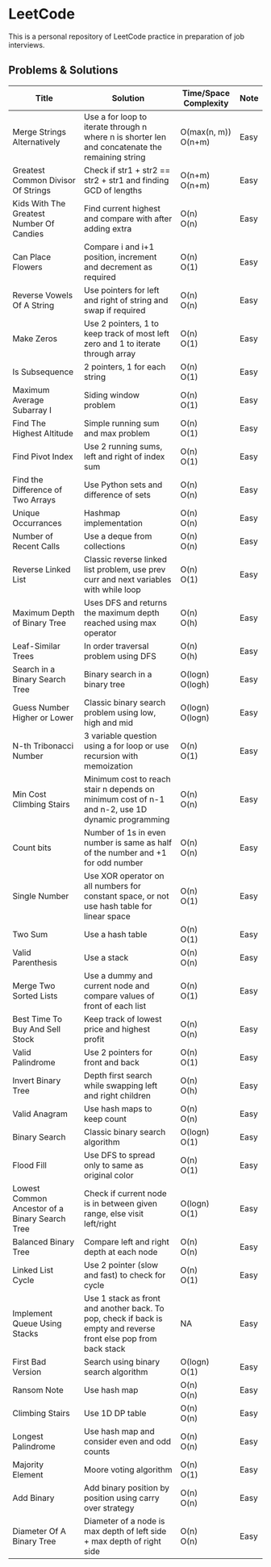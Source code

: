 # LeetCode
This is a personal repository of LeetCode practice in preparation of job interviews.

## Problems & Solutions
| Title | Solution | Time/Space Complexity | Note |
| ------ | ------ | ------ | ------ |
| Merge Strings Alternatively | Use a for loop to iterate through n where n is shorter len and concatenate the remaining string | O(max(n, m))<br/>O(n+m) | Easy |
| Greatest Common Divisor Of Strings | Check if str1 + str2 == str2 + str1 and finding GCD of lengths | O(n+m)<br/>O(n+m) | Easy |
| Kids With The Greatest Number Of Candies | Find current highest and compare with after adding extra | O(n)<br/>O(n) | Easy |
| Can Place Flowers | Compare i and i+1 position, increment and decrement as required | O(n)<br/>O(1) | Easy |
| Reverse Vowels Of A String | Use pointers for left and right of string and swap if required | O(n)<br/>O(n) | Easy |
| Make Zeros | Use 2 pointers, 1 to keep track of most left zero and 1 to iterate through array | O(n)<br/>O(1) | Easy |
| Is Subsequence | 2 pointers, 1 for each string | O(n)<br/>O(1) | Easy |
| Maximum Average Subarray I | Siding window problem | O(n)<br/>O(1) | Easy |
| Find The Highest Altitude | Simple running sum and max problem | O(n)<br/>O(1) | Easy |
| Find Pivot Index | Use 2 running sums, left and right of index sum | O(n)<br/>O(1) | Easy |
| Find the Difference of Two Arrays | Use Python sets and difference of sets | O(n)<br/>O(n) | Easy |
| Unique Occurrances | Hashmap implementation | O(n)<br/>O(n) | Easy |
| Number of Recent Calls | Use a deque from collections | O(n)<br/>O(n) | Easy |
| Reverse Linked List | Classic reverse linked list problem, use prev curr and next variables with while loop | O(n)<br/>O(1) | Easy |
| Maximum Depth of Binary Tree | Uses DFS and returns the maximum depth reached using max operator | O(n)<br/>O(h) | Easy |
| Leaf-Similar Trees | In order traversal problem using DFS | O(n)<br/>O(h) | Easy |
| Search in a Binary Search Tree | Binary search in a binary tree | O(logn)<br/>O(logh) | Easy |
| Guess Number Higher or Lower | Classic binary search problem using low, high and mid | O(logn)<br/>O(logn) | Easy |
| N-th Tribonacci Number | 3 variable question using a for loop or use recursion with memoization | O(n)<br/>O(1) | Easy |
| Min Cost Climbing Stairs | Minimum cost to reach stair n depends on minimum cost of n-1 and n-2, use 1D dynamic programming | O(n)<br/>O(n) | Easy |
| Count bits | Number of 1s in even number is same as half of the number and +1 for odd number | O(n)<br/>O(n) | Easy |
| Single Number | Use XOR operator on all numbers for constant space, or not use hash table for linear space | O(n)<br/>O(1) | Easy |
| Two Sum | Use a hash table | O(n)<br/>O(1) | Easy |
| Valid Parenthesis | Use a stack | O(n)<br/>O(n) | Easy |
| Merge Two Sorted Lists | Use a dummy and current node and compare values of front of each list | O(n)<br/>O(1) | Easy |
| Best Time To Buy And Sell Stock | Keep track of lowest price and highest profit | O(n)<br/>O(n) | Easy |
| Valid Palindrome | Use 2 pointers for front and back | O(n)<br/>O(1) | Easy |
| Invert Binary Tree | Depth first search while swapping left and right children | O(n)<br/>O(h) | Easy |
| Valid Anagram | Use hash maps to keep count | O(n)<br/>O(n) | Easy |
| Binary Search | Classic binary search algorithm | O(logn)<br/>O(1) | Easy |
| Flood Fill | Use DFS to spread only to same as original color | O(n)<br/>O(1) | Easy |
| Lowest Common Ancestor of a Binary Search Tree | Check if current node is in between given range, else visit left/right | O(logn)<br/>O(1) | Easy |
| Balanced Binary Tree | Compare left and right depth at each node | O(n)<br/>O(n) | Easy |
| Linked List Cycle | Use 2 pointer (slow and fast) to check for cycle | O(n)<br/>O(1) | Easy |
| Implement Queue Using Stacks | Use 1 stack as front and another back. To pop, check if back is empty and reverse front else pop from back stack | NA | Easy |
| First Bad Version | Search using binary search algorithm | O(logn)<br/>O(1) | Easy |
| Ransom Note | Use hash map | O(n)<br/>O(n) | Easy |
| Climbing Stairs | Use 1D DP table | O(n)<br/>O(n) | Easy |
| Longest Palindrome | Use hash map and consider even and odd counts | O(n)<br/>O(n) | Easy |
| Majority Element | Moore voting algorithm | O(n)<br/>O(1) | Easy |
| Add Binary | Add binary position by position using carry over strategy | O(n)<br/>O(n) | Easy |
| Diameter Of A Binary Tree | Diameter of a node is max depth of left side + max depth of right side | O(n)<br/>O(n) | Easy |

